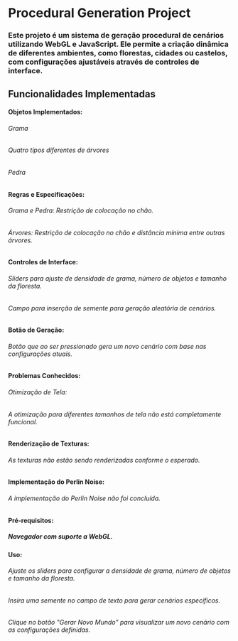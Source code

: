 # Procedural Generation Project
### Este projeto é um sistema de geração procedural de cenários utilizando WebGL e JavaScript. Ele permite a criação dinâmica de diferentes ambientes, como florestas, cidades ou castelos, com configurações ajustáveis através de controles de interface.

## Funcionalidades Implementadas
#### Objetos Implementados:
###### Grama
###### Quatro tipos diferentes de árvores
###### Pedra
#### Regras e Especificações:

###### Grama e Pedra: Restrição de colocação no chão.
###### Árvores: Restrição de colocação no chão e distância mínima entre outras árvores.
#### Controles de Interface:

###### Sliders para ajuste de densidade de grama, número de objetos e tamanho da floresta.
###### Campo para inserção de semente para geração aleatória de cenários.

#### Botão de Geração:
###### Botão que ao ser pressionado gera um novo cenário com base nas configurações atuais.

#### Problemas Conhecidos:
###### Otimização de Tela:

###### A otimização para diferentes tamanhos de tela não está completamente funcional.
#### Renderização de Texturas:

###### As texturas não estão sendo renderizadas conforme o esperado.
#### Implementação do Perlin Noise:
###### A implementação do Perlin Noise não foi concluída.

#### Pré-requisitos:
##### Navegador com suporte a WebGL.

#### Uso:
###### Ajuste os sliders para configurar a densidade de grama, número de objetos e tamanho da floresta.
###### Insira uma semente no campo de texto para gerar cenários específicos.
###### Clique no botão "Gerar Novo Mundo" para visualizar um novo cenário com as configurações definidas.

